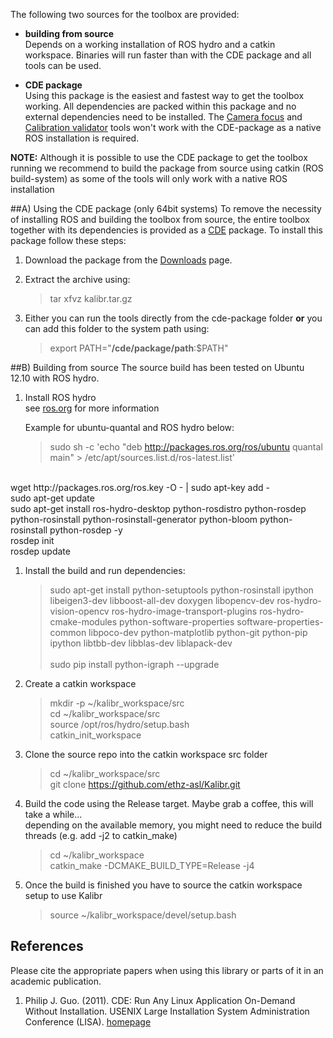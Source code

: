 The following two sources for the toolbox are provided:

* **building from source**<br>
    Depends on a working installation of ROS hydro and a catkin workspace. Binaries will run faster than with the CDE package and all tools can be used.

* **CDE package**<br>
    Using this package is the easiest and fastest way to get the toolbox working. All dependencies are packed within this package and no external dependencies need to be installed. The [Camera focus](camera-focus) and [Calibration validator](calibration-validator) tools won't work with the CDE-package as a native ROS installation is required.

**NOTE:** Although it is possible to use the CDE package to get the toolbox running we recommend to build the package from source using catkin (ROS build-system) as some of the tools will only work with a native ROS installation

##A) Using the CDE package (only 64bit systems)
To remove the necessity of installing ROS and building the toolbox from source, the entire toolbox together with its dependencies is provided as a [CDE](#guo) package. To install this package follow these steps:

1. Download the package from the [Downloads](downloads) page.

1. Extract the archive using:

    > tar xfvz kalibr.tar.gz

1. Either you can run the tools directly from the cde-package folder
    **or**
    you can add this folder to the system path using:

    > export PATH="**/cde/package/path**:$PATH"

##B) Building from source
The source build has been tested on Ubuntu 12.10 with ROS hydro.

1. Install ROS hydro <br>
    see [ros.org](http://wiki.ros.org/ROS/Installation) for more information

    Example for ubuntu-quantal and ROS hydro below:

    >sudo sh -c 'echo "deb http://packages.ros.org/ros/ubuntu quantal main" > /etc/apt/sources.list.d/ros-latest.list'
<br>
    wget http://packages.ros.org/ros.key -O - | sudo apt-key add - <br>
    sudo apt-get update  <br>
    sudo apt-get install ros-hydro-desktop python-rosdistro python-rosdep python-rosinstall python-rosinstall-generator python-bloom python-rosinstall python-rosdep -y <br>
    rosdep init <br>
    rosdep update <br>

1. Install the build and run dependencies:

    >sudo apt-get install python-setuptools python-rosinstall ipython libeigen3-dev libboost-all-dev doxygen libopencv-dev ros-hydro-vision-opencv ros-hydro-image-transport-plugins ros-hydro-cmake-modules python-software-properties software-properties-common libpoco-dev python-matplotlib python-git python-pip ipython libtbb-dev libblas-dev liblapack-dev <br> <br>
    sudo pip install python-igraph --upgrade

1. Create a catkin workspace<br>

    >mkdir -p ~/kalibr_workspace/src <br>
    cd ~/kalibr_workspace/src <br>
    source /opt/ros/hydro/setup.bash <br>
    catkin_init_workspace <br>

1. Clone the source repo into the catkin workspace src folder <br>
    >cd ~/kalibr_workspace/src <br>
    git clone https://github.com/ethz-asl/Kalibr.git

1. Build the code using the Release target. Maybe grab a coffee, this will take a while... <br>
    depending on the available memory, you might need to reduce the build threads (e.g. add -j2 to catkin_make) <br>

    > cd ~/kalibr_workspace <br>
    catkin_make -DCMAKE_BUILD_TYPE=Release -j4

1. Once the build is finished you have to source the catkin workspace setup to use Kalibr
    > source ~/kalibr_workspace/devel/setup.bash

## References
Please cite the appropriate papers when using this library or parts of it in an academic publication.

1. <a name="guo"></a> Philip J. Guo. (2011). CDE: Run Any Linux Application On-Demand Without Installation.  USENIX Large Installation System Administration Conference (LISA). [homepage](http://www.pgbovine.net/cde.html)